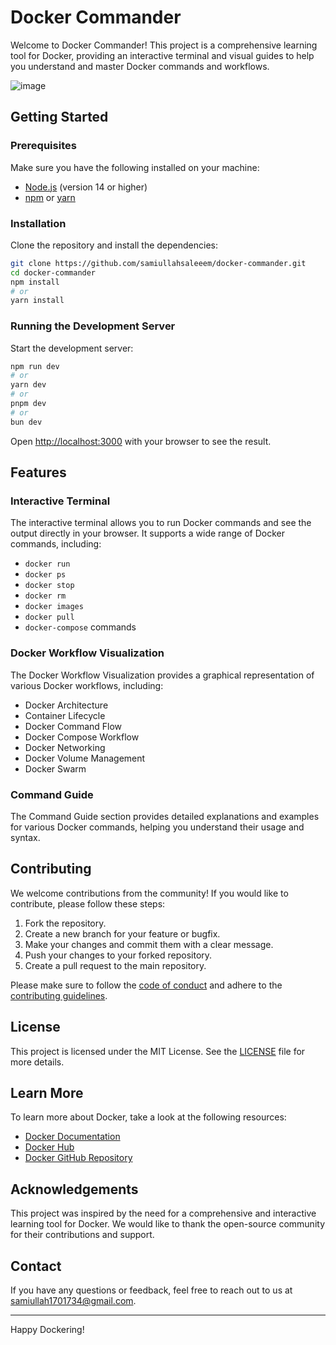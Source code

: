 # Docker Commander

Welcome to Docker Commander! This project is a comprehensive learning tool for Docker, providing an interactive terminal and visual guides to help you understand and master Docker commands and workflows.

![image](https://github.com/user-attachments/assets/7022270b-8d41-4f3d-a73a-48290ab3ca4b)


## Getting Started

### Prerequisites

Make sure you have the following installed on your machine:

- [Node.js](https://nodejs.org/) (version 14 or higher)
- [npm](https://www.npmjs.com/) or [yarn](https://yarnpkg.com/)

### Installation

Clone the repository and install the dependencies:

```bash
git clone https://github.com/samiullahsaleeem/docker-commander.git
cd docker-commander
npm install
# or
yarn install
```

### Running the Development Server

Start the development server:

```bash
npm run dev
# or
yarn dev
# or
pnpm dev
# or
bun dev
```

Open [http://localhost:3000](http://localhost:3000) with your browser to see the result.

## Features

### Interactive Terminal

The interactive terminal allows you to run Docker commands and see the output directly in your browser. It supports a wide range of Docker commands, including:

- `docker run`
- `docker ps`
- `docker stop`
- `docker rm`
- `docker images`
- `docker pull`
- `docker-compose` commands

### Docker Workflow Visualization

The Docker Workflow Visualization provides a graphical representation of various Docker workflows, including:

- Docker Architecture
- Container Lifecycle
- Docker Command Flow
- Docker Compose Workflow
- Docker Networking
- Docker Volume Management
- Docker Swarm

### Command Guide

The Command Guide section provides detailed explanations and examples for various Docker commands, helping you understand their usage and syntax.

## Contributing

We welcome contributions from the community! If you would like to contribute, please follow these steps:

1. Fork the repository.
2. Create a new branch for your feature or bugfix.
3. Make your changes and commit them with a clear message.
4. Push your changes to your forked repository.
5. Create a pull request to the main repository.

Please make sure to follow the [code of conduct](CODE_OF_CONDUCT.md) and adhere to the [contributing guidelines](CONTRIBUTING.md).

## License

This project is licensed under the MIT License. See the [LICENSE](LICENSE) file for more details.

## Learn More

To learn more about Docker, take a look at the following resources:

- [Docker Documentation](https://docs.docker.com/)
- [Docker Hub](https://hub.docker.com/)
- [Docker GitHub Repository](https://github.com/docker/docker)

## Acknowledgements

This project was inspired by the need for a comprehensive and interactive learning tool for Docker. We would like to thank the open-source community for their contributions and support.

## Contact

If you have any questions or feedback, feel free to reach out to us at [samiullah1701734@gmail.com](mailto:samiullah1701734@gmail.com).

---

Happy Dockering!
